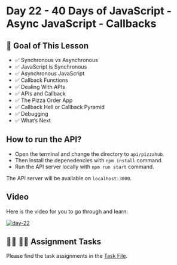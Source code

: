 # Day 22 - 40 Days of JavaScript - Async JavaScript - Callbacks

## **🎯 Goal of This Lesson**

- ✅ Synchronous vs Asynchronous
- ✅ JavaScript is Synchronous
- ✅ Asynchronous JavaScript
- ✅ Callback Functions
- ✅ Dealing With APIs
- ✅ APIs and Callback
- ✅ The Pizza Order App
- ✅ Callback Hell or Callback Pyramid
- ✅ Debugging
- ✅ What’s Next

## How to run the API?

- Open the terminal and change the directory to `api/pizzahub`.
- Then install the depenedencies with `npm install` command.
- Run the API server locally with `npm run start` command.

The API server will be available on `localhost:3000`.

## Video

Here is the video for you to go through and learn:

[![day-22](./banner.png)](https://youtu.be/EtoHtZ8mdWA "Video")

## **👩‍💻 🧑‍💻 Assignment Tasks**

Please find the task assignments in the [Task File](./task.md).

